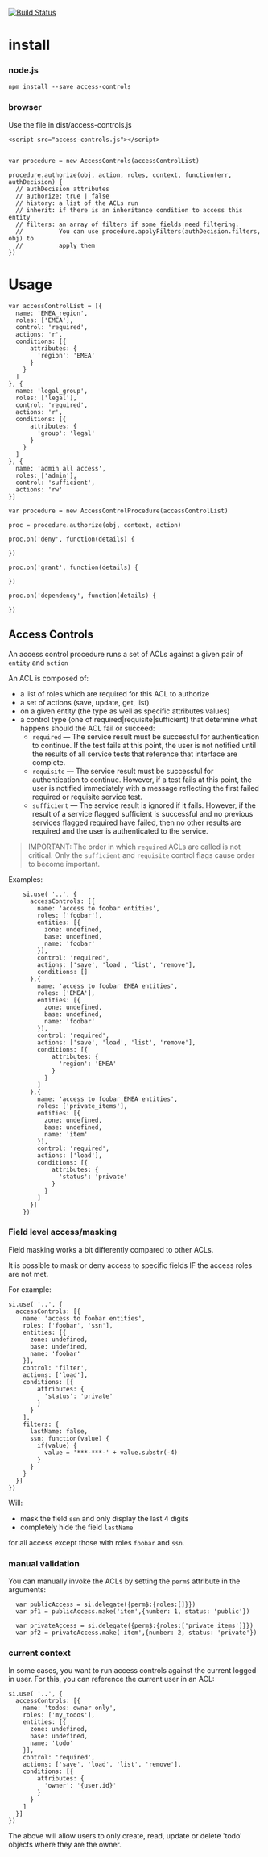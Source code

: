 [![Build Status](https://api.travis-ci.org/nherment/node-access-controls.png?branch=master)](https://travis-ci.org/nherment/node-access-controls)


# install

### node.js

    npm install --save access-controls

### browser

Use the file in dist/access-controls.js

    <script src="access-controls.js"></script>


    var procedure = new AccessControls(accessControlList)

    procedure.authorize(obj, action, roles, context, function(err, authDecision) {
      // authDecision attributes
      // authorize: true | false
      // history: a list of the ACLs run
      // inherit: if there is an inheritance condition to access this entity
      // filters: an array of filters if some fields need filtering.
      //          You can use procedure.applyFilters(authDecision.filters, obj) to
      //          apply them
    })


# Usage

    var accessControlList = [{
      name: 'EMEA_region',
      roles: ['EMEA'],
      control: 'required',
      actions: 'r',
      conditions: [{
          attributes: {
            'region': 'EMEA'
          }
        }
      ]
    }, {
      name: 'legal_group',
      roles: ['legal'],
      control: 'required',
      actions: 'r',
      conditions: [{
          attributes: {
            'group': 'legal'
          }
        }
      ]
    }, {
      name: 'admin all access',
      roles: ['admin'],
      control: 'sufficient',
      actions: 'rw'
    }]

    var procedure = new AccessControlProcedure(accessControlList)

    proc = procedure.authorize(obj, context, action)

    proc.on('deny', function(details) {

    })

    proc.on('grant', function(details) {

    })

    proc.on('dependency', function(details) {

    })


## Access Controls

An access control procedure runs a set of ACLs against a given pair of ```entity``` and ```action```

An ACL is composed of:

- a list of roles which are required for this ACL to authorize
- a set of actions (save, update, get, list)
- on a given entity (the type as well as specific attributes values)
- a control type (one of required|requisite|sufficient) that determine what happens should the ACL fail or succeed:
  - ```required``` — The service result must be successful for authentication to continue. If the test fails at this point, the user is not notified until the results of all service tests that reference that interface are complete.
  - ```requisite``` — The service result must be successful for authentication to continue. However, if a test fails at this point, the user is notified immediately with a message reflecting the first failed required or requisite service test.
  - ```sufficient``` — The service result is ignored if it fails. However, if the result of a service flagged sufficient is successful and no previous services flagged required have failed, then no other results are required and the user is authenticated to the service.

> IMPORTANT: The order in which ```required``` ACLs are called is not critical. Only the ```sufficient``` and ```requisite``` control flags cause order to become important.

Examples:
```
    si.use( '..', {
      accessControls: [{
        name: 'access to foobar entities',
        roles: ['foobar'],
        entities: [{
          zone: undefined,
          base: undefined,
          name: 'foobar'
        }],
        control: 'required',
        actions: ['save', 'load', 'list', 'remove'],
        conditions: []
      },{
        name: 'access to foobar EMEA entities',
        roles: ['EMEA'],
        entities: [{
          zone: undefined,
          base: undefined,
          name: 'foobar'
        }],
        control: 'required',
        actions: ['save', 'load', 'list', 'remove'],
        conditions: [{
            attributes: {
              'region': 'EMEA'
            }
          }
        ]
      },{
        name: 'access to foobar EMEA entities',
        roles: ['private_items'],
        entities: [{
          zone: undefined,
          base: undefined,
          name: 'item'
        }],
        control: 'required',
        actions: ['load'],
        conditions: [{
            attributes: {
              'status': 'private'
            }
          }
        ]
      }]
    })
```

### Field level access/masking

Field masking works a bit differently compared to other ACLs.

It is possible to mask or deny access to specific fields IF the access roles are not met.

For example:

    si.use( '..', {
      accessControls: [{
        name: 'access to foobar entities',
        roles: ['foobar', 'ssn'],
        entities: [{
          zone: undefined,
          base: undefined,
          name: 'foobar'
        }],
        control: 'filter',
        actions: ['load'],
        conditions: [{
            attributes: {
              'status': 'private'
            }
          }
        ],
        filters: {
          lastName: false,
          ssn: function(value) {
            if(value) {
              value = '***-***-' + value.substr(-4)
            }
          }
        }
      }]
    })

Will:

- mask the field ```ssn``` and only display the last 4 digits
- completely hide the field ```lastName```

for all access except those with roles ```foobar``` and ```ssn```.

### manual validation

You can manually invoke the ACLs by setting the ```perm$``` attribute in the arguments:

      var publicAccess = si.delegate({perm$:{roles:[]}})
      var pf1 = publicAccess.make('item',{number: 1, status: 'public'})

      var privateAccess = si.delegate({perm$:{roles:['private_items']}})
      var pf2 = privateAccess.make('item',{number: 2, status: 'private'})

### current context

In some cases, you want to run access controls against the current logged in user.
For this, you can reference the current user in an ACL:


    si.use( '..', {
      accessControls: [{
        name: 'todos: owner only',
        roles: ['my_todos'],
        entities: [{
          zone: undefined,
          base: undefined,
          name: 'todo'
        }],
        control: 'required',
        actions: ['save', 'load', 'list', 'remove'],
        conditions: [{
            attributes: {
              'owner': '{user.id}'
            }
          }
        ]
      }]
    })

The above will allow users to only create, read, update or delete 'todo' objects where they are the owner.
